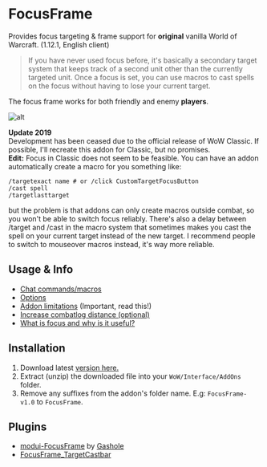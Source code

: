 # FocusFrame
Provides focus targeting & frame support for **original** vanilla World of Warcraft. (1.12.1, English client)

>If you have never used focus before, it's basically a secondary target system that keeps track of a second unit other than the currently targeted unit. Once a focus is set, you can use macros to cast spells on the focus without having to lose your current target.

The focus frame works for both friendly and enemy **players**.

![alt](http://i.imgur.com/OEcWwgU.jpg)

**Update 2019**  
Development has been ceased due to the official release of WoW Classic. If possible, I'll recreate this addon for Classic, but no promises.  
**Edit:** Focus in Classic does not seem to be feasible. You can have an addon automatically create a macro for you something like:
```
/targetexact name # or /click CustomTargetFocusButton
/cast spell
/targetlasttarget
```
but the problem is that addons can only create macros outside combat, so you won't be able to switch focus reliably. There's also a delay
between /target and /cast in the macro system that sometimes makes you cast the spell on your current target instead of the new target. I recommend people to switch to mouseover macros instead, it's way more reliable.

## Usage & Info
- [Chat commands/macros](https://github.com/wardz/FocusFrame/wiki/Commands)
- [Options](https://github.com/wardz/FocusFrame/wiki/Options)
- [Addon limitations](https://github.com/wardz/FocusFrame/wiki/Limitations) (Important, read this!)
- [Increase combatlog distance (optional)](https://github.com/wardz/FocusFrame/wiki/Combatlog-Distance)
- [What is focus and why is it useful?](http://wow.gamepedia.com/Focus_target)

## Installation
1. Download latest [version here.](https://github.com/wardz/FocusFrame/releases)
2. Extract (unzip) the downloaded file into your `WoW/Interface/AddOns` folder.
3. Remove any suffixes from the addon's folder name. E.g: `FocusFrame-v1.0` to `FocusFrame`.

## Plugins
- [modui-FocusFrame](https://github.com/gashole/modui-FocusFrame) by [Gashole](https://github.com/gashole)
- [FocusFrame_TargetCastbar](https://github.com/wardz/FocusFrame_TargetCastbar)
